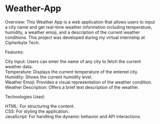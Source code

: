 # Weather-App

Overview:
This Weather App is a web application that allows users to input a city name and get real-time weather information including temperature, humidity, a weather emoji, and a description of the current weather conditions. This project was developed during my virtual internship at Cipherbyte Tech.

Features:

City Input: Users can enter the name of any city to fetch the current weather data.<br/>
Temperature: Displays the current temperature of the entered city.<br/>
Humidity: Shows the current humidity level.<br/>
Weather Emoji: Provides a visual representation of the weather condition.<br/>
Weather Description: Offers a brief text description of the weather.<br/>

Technologies Used:

HTML: For structuring the content.<br/>
CSS: For styling the application.<br/>
JavaScript: For handling the dynamic behavior and API interactions.<br/>
